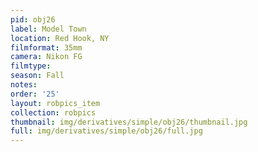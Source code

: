 ```yaml
---
pid: obj26
label: Model Town
location: Red Hook, NY
filmformat: 35mm
camera: Nikon FG
filmtype: 
season: Fall
notes: 
order: '25'
layout: robpics_item
collection: robpics
thumbnail: img/derivatives/simple/obj26/thumbnail.jpg
full: img/derivatives/simple/obj26/full.jpg
---
```

